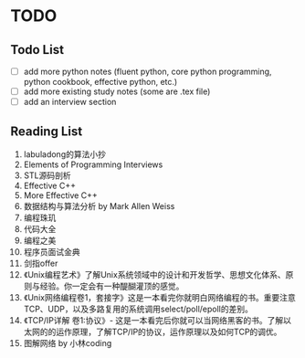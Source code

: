 # TODO

## Todo List

- [  ] add more python notes (fluent python, core python programming, python
    cookbook, effective python, etc.)
- [  ] add more existing study notes (some are .tex file)
- [  ] add an interview section

## Reading List

1. labuladong的算法小抄
2. Elements of Programming Interviews
3. STL源码剖析
4. Effective C++
5. More Effective C++
6. 数据结构与算法分析 by Mark Allen Weiss
7. 编程珠玑
8. 代码大全
9. 编程之美
10. 程序员面试金典
11. 剑指offer
12. 《Unix编程艺术》了解Unix系统领域中的设计和开发哲学、思想文化体系、原则与经验。你一定会有一种醍醐灌顶的感觉。
13. 《Unix网络编程卷1，套接字》这是一本看完你就明白网络编程的书。重要注意TCP、UDP，以及多路复用的系统调用select/poll/epoll的差别。
14. 《TCP/IP详解 卷1:协议》- 这是一本看完后你就可以当网络黑客的书。了解以太网的的运作原理，了解TCP/IP的协议，运作原理以及如何TCP的调优。
15. 图解网络 by 小林coding
